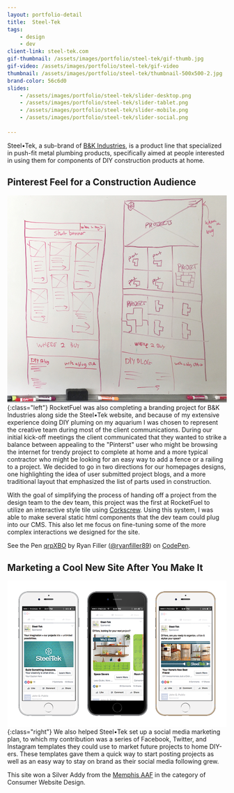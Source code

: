 ```yaml
---
layout: portfolio-detail
title:  Steel-Tek
tags:
    - design
    - dev
client-link: steel-tek.com
gif-thumbnail: /assets/images/portfolio/steel-tek/gif-thumb.jpg
gif-video: /assets/images/portfolio/steel-tek/gif-video
thumbnail: /assets/images/portfolio/steel-tek/thumbnail-500x500-2.jpg
brand-color: 56c6d0
slides:
    - /assets/images/portfolio/steel-tek/slider-desktop.png
    - /assets/images/portfolio/steel-tek/slider-tablet.png
    - /assets/images/portfolio/steel-tek/slider-mobile.png
    - /assets/images/portfolio/steel-tek/slider-social.png

---
```


Steel•Tek, a sub-brand of [B&K Industries](http://www.bkproducts.com/), is a product line that specialized in push-fit metal plumbing products, specifically aimed at people interested in using them for components of DIY construction products at home.

## Pinterest Feel for a Construction Audience

![](/assets/images/portfolio/steel-tek/wireframes-homepage.jpg ){:class="left"}
RocketFuel was also completing a branding project for B&K Industries along side the Steel•Tek website, and because of my extensive experience doing DIY pluming on my aquarium I was chosen to represent the creative team during most of the client communications. During our initial kick-off meetings the client communicated that they wanted to strike a balance between appealing to the "Pinterst" user who might be browsing the internet for trendy project to complete at home and a more typical contractor who might be looking for an easy way to add a fence or a railing to a project.
We decided to go in two directions for our homepages designs, one highlighting the idea of user submitted project blogs, and a more traditional layout that emphasized the list of parts used in construction.

With the goal of simplifying the process of handing off a project from the design team to the dev team, this project was the first at RocketFuel to utilize an interactive style tile using [Corkscrew](http://acme.ftsdev.com/styleguide/templates). Using this system, I was able to make several static html components that the dev team could plug into our CMS. This also let me focus on fine-tuning some of the more complex interactions we designed for the site.

<p data-height="500" data-theme-id="0" data-slug-hash="qrpXBO" data-default-tab="result" data-user="ryanfiller89" data-embed-version="2" data-pen-title="qrpXBO" class="codepen">See the Pen <a href="http://codepen.io/ryanfiller89/pen/qrpXBO/">qrpXBO</a> by Ryan Filler (<a href="http://codepen.io/ryanfiller89">@ryanfiller89</a>) on <a href="http://codepen.io">CodePen</a>.</p>
<script async src="https://production-assets.codepen.io/assets/embed/ei.js"></script>

## Marketing a Cool New Site After You Make It

![](/assets/images/portfolio/steel-tek/facebook-phones.png ){:class="right"}
We also helped Steel•Tek set up a social media marketing plan, to which my contribution was a series of Facebook, Twitter, and Instagram templates they could use to market future projects to home DIY-ers. These templates gave them a quick way to start posting projects as well as an easy way to stay on brand as their social media following grew.

This site won a Silver Addy from the [Memphis AAF](http://youcoulduseawin.com/) in the category of Consumer Website Design.
